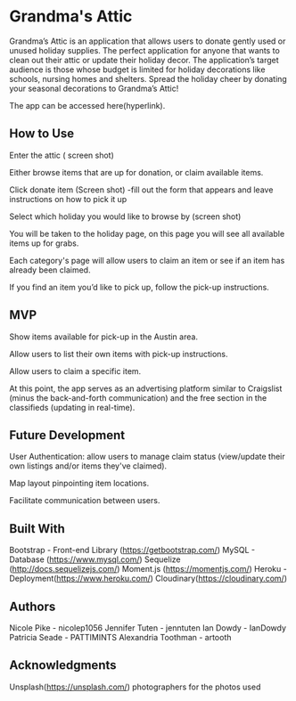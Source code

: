 # Grandma's Attic

Grandma’s Attic is an application that allows users to donate gently used or unused holiday supplies. The perfect application for anyone that wants to clean out their attic or update their holiday decor. The application’s target audience is those whose budget is limited for holiday decorations like schools, nursing homes and shelters. Spread the holiday cheer by donating your seasonal decorations to Grandma’s Attic!

The app can be accessed here(hyperlink). 

## How to Use

Enter the attic ( screen shot)

Either browse items that are up for donation, or claim available items.  

Click donate item (Screen shot)
-fill out the form that appears and leave instructions on how to pick it up 

Select which holiday you would like to browse by (screen shot)

You will be taken to the holiday page, on this page you will see all available items up for grabs.

Each category's page will allow users to claim an item or see if an item has already been claimed.

If you find an item you’d like to pick up, follow the pick-up instructions.

## MVP

Show items available for pick-up in the Austin area.

Allow users to list their own items with pick-up instructions.

Allow users to claim a specific item.

At this point, the app serves as an advertising platform similar to Craigslist (minus the back-and-forth communication) and the free section in the classifieds (updating in real-time). 

## Future Development

User Authentication: allow users to manage claim status (view/update their own listings and/or items they've claimed).

Map layout pinpointing item locations.

Facilitate communication between users.

## Built With

Bootstrap - Front-end Library (https://getbootstrap.com/)
MySQL - Database (https://www.mysql.com/)
Sequelize (http://docs.sequelizejs.com/)
Moment.js (https://momentjs.com/)
Heroku - Deployment(https://www.heroku.com/)
Cloudinary(https://cloudinary.com/)

## Authors

Nicole Pike - nicolep1056
Jennifer Tuten -  jenntuten
Ian Dowdy - IanDowdy
Patricia Seade - PATTIMINTS
Alexandria Toothman - artooth

## Acknowledgments 

Unsplash(https://unsplash.com/) photographers for the photos used
